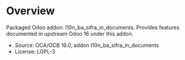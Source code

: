 # Overview

Packaged Odoo addon: l10n_ba_sifra_in_documents. Provides features documented in upstream Odoo 16 under this addon.

- Source: OCA/OCB 16.0, addon l10n_ba_sifra_in_documents
- License: LGPL-3
